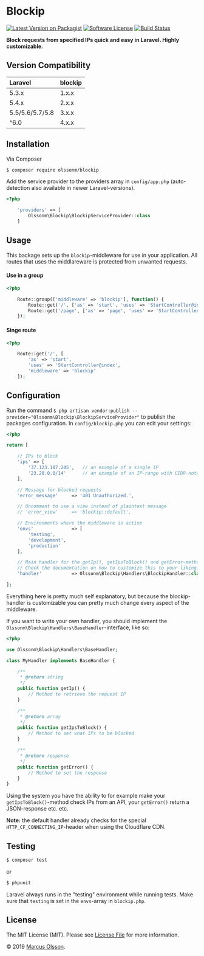 # Blockip

[![Latest Version on Packagist][ico-version]][link-packagist]
[![Software License][ico-license]](LICENSE.md)
[![Build Status][ico-travis]][link-travis]

**Block requests from specified IPs quick and easy in Laravel. Highly customizable.**

## Version Compatibility

 Laravel        | blockip
:---------------------|:----------
 5.3.x                | 1.x.x
 5.4.x                | 2.x.x
 5.5/5.6/5.7/5.8      | 3.x.x
 ^6.0                 | 4.x.x

## Installation

Via Composer

``` bash
$ composer require olssonm/blockip
```

Add the service provider to the providers array in `config/app.php` (auto-detection also available in newer Laravel-versions).

``` php
<?php

    'providers' => [
        Olssonm\Blockip\BlockipServiceProvider::class
    ]
```

## Usage

This backage sets up the `blockip`-middleware for use in your application. All routes that uses the middlareware is protected from unwanted requests.

#### Use in a group

``` php
<?php

    Route::group(['middleware' => 'blockip'], function() {
        Route::get('/', ['as' => 'start', 'uses' => 'StartController@index']);
        Route::get('/page', ['as' => 'page', 'uses' => 'StartController@page']);
    });
```

#### Singe route

``` php
<?php

    Route::get('/', [
        'as' => 'start',
        'uses' => 'StartController@index',
        'middleware' => 'blockip'
    ]);
```

## Configuration

Run the command `$ php artisan vendor:publish --provider="Olssonm\Blockip\BlockipServiceProvider"` to publish the packages configuration. In `config/blockip.php` you can edit your settings:

``` php
<?php

return [

    // IPs to block
    'ips' => [
        '37.123.187.245',   // an example of a single IP
        '23.20.0.0/14'      // an example of an IP-range with CIDR-notation
    ],

    // Message for blocked requests
    'error_message'     => '401 Unauthorized.',

    // Uncomment to use a view instead of plaintext message
    // 'error_view'     => 'blockip::default',

    // Environments where the middleware is active
    'envs'              => [
        'testing',
        'development',
        'production'
    ],

    // Main handler for the getIp(), getIpsToBlock() and getError-methods().
    // Check the documentation on how to customize this to your liking.
    'handler'           => Olssonm\Blockip\Handlers\BlockipHandler::class,

];
```

Everything here is pretty much self explanatory, but because the blockip-handler is customizable you can pretty much change every aspect of the middleware.

If you want to write your own handler, you should implement the `Olssonm\Blockip\Handlers\BaseHandler`-interface, like so:

``` php
<?php

use Olssonm\Blockip\Handlers\BaseHandler;

class MyHandler implements BaseHandler {

    /**
     * @return string
     */
    public function getIp() {
        // Method to retrieve the request IP
    }

    /**
     * @return array
     */
    public function getIpsToBlock() {
        // Method to set what IPs to be blocked
    }

    /**
     * @return response
     */
    public function getError() {
        // Method to set the response
    }
}
```

Using the system you have the ability to for example make your `getIpsToBlock()`-method check IPs from an API, your `getError()` return a JSON-response etc. etc.

**Note:** the default handler already checks for the special `HTTP_CF_CONNECTING_IP`-header when using the Cloudflare CDN.

## Testing

``` bash
$ composer test
```

or

``` bash
$ phpunit
```

Laravel always runs in the "testing" environment while running tests. Make sure that `testing` is set in the `envs`-array in `blockip.php`.

## License

The MIT License (MIT). Please see [License File](LICENSE.md) for more information.

© 2019 [Marcus Olsson](https://marcusolsson.me).

[ico-version]: https://img.shields.io/packagist/v/olssonm/blockip.svg?style=flat-square
[ico-license]: https://img.shields.io/badge/license-MIT-brightgreen.svg?style=flat-square
[ico-travis]: https://img.shields.io/travis/olssonm/blockip/master.svg?style=flat-square
[link-packagist]: https://packagist.org/packages/olssonm/blockip
[link-travis]: https://travis-ci.org/olssonm/blockip
